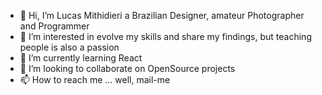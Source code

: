 - 👋 Hi, I’m Lucas Mithidieri a Brazilian Designer, amateur Photographer and Programmer
- 👀 I’m interested in evolve my skills and share my findings, but teaching people is also a passion
- 🌱 I’m currently learning React
- 💞️ I’m looking to collaborate on OpenSource projects
- 📫 How to reach me ... well, mail-me 

<!---
luskit0/luskit0 is a ✨ special ✨ repository because its `README.md` (this file) appears on your GitHub profile.
You can click the Preview link to take a look at your changes.
--->
